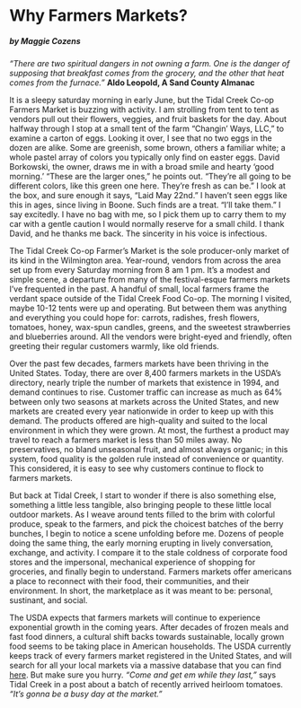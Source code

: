 # Why Farmers Markets? 
##### by Maggie Cozens
_“There are two spiritual dangers in not owning a farm. One is the danger of supposing that breakfast comes from the grocery, and the other that heat comes from the furnace.”_
**Aldo Leopold, A Sand County Almanac**

It is a sleepy saturday morning in early June, but the Tidal Creek Co-op Farmers Market is buzzing with activity. I am strolling from tent to tent as vendors pull out their flowers, veggies, and fruit baskets for the day. About halfway through I stop at a small tent of the farm “Changin’ Ways, LLC,” to examine a carton of eggs. Looking it over, I see that no two eggs in the dozen are alike. Some are greenish, some brown, others a familiar white; a whole pastel array of colors you typically only find on easter eggs.
David Borkowski, the owner, draws me in with a broad smile and hearty ‘good morning.’
“These are the larger ones,” he points out.
“They’re all going to be different colors, like this green one here. They’re fresh as can be.” 
I look at the box, and sure enough it says, “Laid May 22nd.” I haven’t seen eggs like this in ages, since living in Boone. Such finds are a treat.
“I’ll take them.” I say excitedly. 
I have no bag with me, so I pick them up to carry them to my car with a gentle caution I would normally reserve for a small child. I thank David, and he thanks me back. The sincerity in his voice is infectious. 

The Tidal Creek Co-op Farmer’s Market is the sole producer-only market of its kind in the Wilmington area. Year-round, vendors from across the area set up from every Saturday morning from 8 am 1 pm. It’s a modest and simple scene, a departure from many of the festival-esque farmers markets I’ve frequented in the past. A handful of small, local farmers frame the verdant space outside of the Tidal Creek Food Co-op. The morning I visited, maybe 10-12 tents were up and operating. But between them was anything and everything you could hope for: carrots, radishes, fresh flowers, tomatoes, honey, wax-spun candles, greens, and the sweetest strawberries and blueberries around. All the vendors were bright-eyed and friendly, often greeting their regular customers warmly, like old friends.
 
Over the past few decades, farmers markets have been thriving in the United States. Today, there are over 8,400 farmers markets in the USDA’s directory, nearly triple the number of markets that existence in 1994, and demand continues to rise.  Customer traffic can increase as much as 64% between only two seasons at markets across the United States, and new markets are created every year nationwide in order to keep up with this demand. The products offered are high-quality and suited to the local environment in which they were grown. At most, the furthest a product may travel to reach a farmers market is less than 50 miles away. No preservatives, no bland unseasonal fruit, and almost always organic; in this system, food quality is the golden rule instead of convenience or quantity. This considered, it is easy to see why customers continue to flock to farmers markets.

But back at Tidal Creek, I start to wonder if there is also something else, something a little less tangible, also bringing people to these little local outdoor markets. As I weave around tents filled to the brim with colorful produce, speak to the farmers, and pick the choicest batches of the berry bunches, I begin to notice a scene unfolding before me. Dozens of people doing the same thing, the early morning erupting in lively conversation, exchange, and activity. I compare it to the stale coldness of corporate food stores and the impersonal, mechanical experience of shopping for groceries, and finally begin to understand. Farmers markets offer americans a place to reconnect with their food, their communities, and their environment. In short, the marketplace as it was meant to be: personal, sustinant, and social. 

The USDA expects that farmers markets will continue to experience exponential growth in the coming years. After decades of frozen meals and fast food dinners, a cultural shift backs towards sustainable, locally grown food seems to be taking place in American households. The USDA currently keeps track of every farmers market registered in the United States, and will search for all your local markets via a massive database that you can find [here](https://www.ams.usda.gov/local-food-directories/farmersmarkets). But make sure you hurry. _“Come and get em while they last,”_ says Tidal Creek in a post about a batch of recently arrived heirloom tomatoes. _“It’s gonna be a busy day at the market.”_














